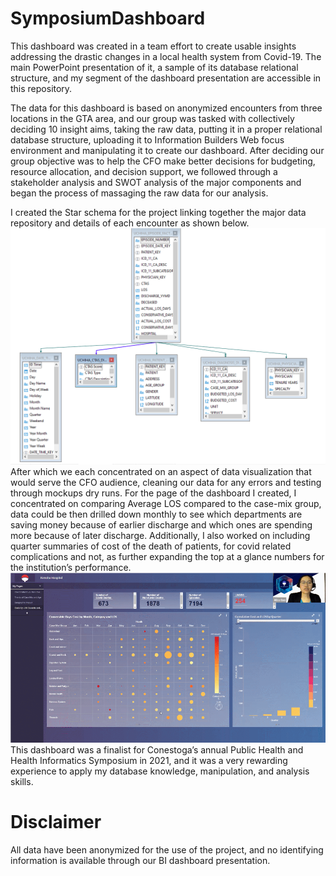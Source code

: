 # SymposiumDashboard
This dashboard was created in a team effort to create usable insights addressing the drastic changes in a local health system from Covid-19. The main PowerPoint presentation of it, a sample of its database relational structure, and my segment of the dashboard presentation are accessible in this repository.

The data for this dashboard is based on anonymized encounters from three locations in the GTA area, and our group was tasked with collectively deciding 10 insight aims, taking the raw data, putting it in a proper relational database structure, uploading it to Information Builders Web focus environment and manipulating it to create our dashboard.
After deciding our group objective was to help the CFO make better decisions for budgeting, resource allocation, and decision support, we followed through a stakeholder analysis and SWOT analysis of the major components and began the process of massaging the raw data for our analysis.

I created the Star schema for the project linking together the major data repository and details of each encounter as shown below.
<img src='StarSchema_Uchiha.PNG' width='1220'>
After which we each concentrated on an aspect of data visualization that would serve the CFO audience, cleaning our data for any errors and testing through mockups dry runs. For the page of the dashboard I created, I concentrated on comparing Average LOS compared to the case-mix group, data could be then drilled down monthly to see which departments are saving money because of earlier discharge and which ones are spending more because of later discharge. Additionally, I also worked on including quarter summaries of cost of the death of patients, for covid related complications and not, as further expanding the top at a glance numbers for the institution’s performance. 
<img src='SymposiumDashboard.gif' width='1220'>
This dashboard was a finalist for Conestoga’s annual Public Health and Health Informatics Symposium in 2021, and it was a very rewarding experience to apply my database knowledge, manipulation, and analysis skills.

# Disclaimer
All data have been anonymized for the use of the project, and no identifying information is available through our BI dashboard presentation.
